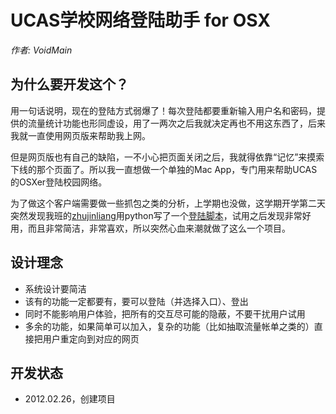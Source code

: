 # UCAS学校网络登陆助手 for OSX

*作者: VoidMain*

## 为什么要开发这个？
用一句话说明，现在的登陆方式弱爆了！每次登陆都要重新输入用户名和密码，提供的流量统计功能也形同虚设，用了一两次之后我就决定再也不用这东西了，后来我就一直使用网页版来帮助我上网。

但是网页版也有自己的缺陷，一不小心把页面关闭之后，我就得依靠“记忆”来摸索下线的那个页面了。所以我一直想做一个单独的Mac App，专门用来帮助UCAS的OSXer登陆校园网络。

为了做这个客户端需要做一些抓包之类的分析，上学期也没做，这学期开学第二天突然发现我班的[zhujinliang](https://github.com/zhujinliang)用python写了一个[登陆脚本](https://github.com/zhujinliang/cas_login)，试用之后发现非常好用，而且非常简洁，非常喜欢，所以突然心血来潮就做了这么一个项目。

## 设计理念
- 系统设计要简洁
- 该有的功能一定都要有，要可以登陆（并选择入口）、登出
- 同时不能影响用户体验，把所有的交互尽可能的隐蔽，不要干扰用户试用
- 多余的功能，如果简单可以加入，复杂的功能（比如抽取流量帐单之类的）直接把用户重定向到对应的网页

## 开发状态

- 2012.02.26，创建项目